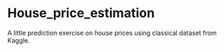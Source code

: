 # House_price_estimation
A little prediction exercise on house prices using classical dataset from Kaggle.
